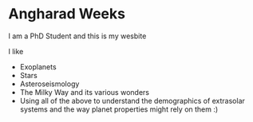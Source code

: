 # Angharad Weeks
I am a PhD Student and this is my wesbite



I like 

- Exoplanets
- Stars
- Asteroseismology
- The Milky Way and its various wonders
- Using all of the above to understand the demographics of extrasolar systems and the way planet properties might rely on them :)
